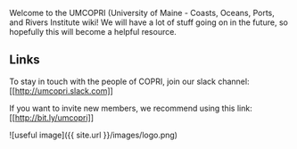 Welcome to the UMCOPRI (University of Maine - Coasts, Oceans, Ports, and Rivers Institute wiki!  We will have a lot of stuff going on in the future, so hopefully this will become a helpful resource.

## Links

To stay in touch with the people of COPRI, join our slack channel: [[http://umcopri.slack.com]]

If you want to invite new members, we recommend using this link: [[http://bit.ly/umcopri]]

![useful image]({{ site.url }}/images/logo.png)
